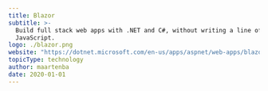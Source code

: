 ```yaml
---
title: Blazor
subtitle: >-
  Build full stack web apps with .NET and C#, without writing a line of
  JavaScript.
logo: ./blazor.png
website: "https://dotnet.microsoft.com/en-us/apps/aspnet/web-apps/blazor"
topicType: technology
author: maartenba
date: 2020-01-01
---
```

